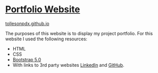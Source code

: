 # [Portfolio Website](tollesonpdx.github.io)
 [tollesonpdx.github.io](tollesonpdx.github.io)

The purposes of this website is to display my project portfolio.
For this website I used the following resources:

- HTML
- CSS
- [Bootstrap 5.0](https://getbootstrap.com/docs/5.0/)
- With links to 3rd party websites [LinkedIn](www.linkedin.com) and [GitHub](www.github.com).
